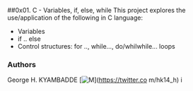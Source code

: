 ##0x01. C - Variables, if, else, while
This project explores the use/application of the following in C language:
* Variables
* if .. else
* Control structures: for .., while..., do/whilwhile... loops                                                                                                                          
                                                                                                                                              
### Authors                                                                                                                                   
George H. KYAMBADDE [![M](https://upload.wikimedia.org/wikipedia/fr/thumb/c/c8/Twitter_Bird.svg/30px-Twitter_Bird.svg.png)](https://twitter.co
m/hk14_h) i
